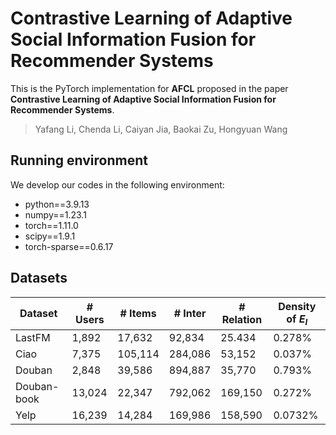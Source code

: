 # Contrastive Learning of Adaptive Social Information Fusion for Recommender Systems

This is the PyTorch implementation for **AFCL** proposed in the paper **Contrastive Learning of Adaptive Social Information Fusion for Recommender Systems**.

> Yafang Li, Chenda Li, Caiyan Jia, Baokai Zu, Hongyuan Wang


##  Running environment

We develop our codes in the following environment:

- python==3.9.13
- numpy==1.23.1
- torch==1.11.0
- scipy==1.9.1
- torch-sparse==0.6.17

## Datasets

| Dataset    | # Users  | # Items   | # Inter |# Relation  | Density of $E_I$ |   
|------------|----------|-----------|---------|------------|------------------|
| LastFM     | 1,892    | 17,632    | 92,834  | 25.434     |  0.278%          |
| Ciao       | 7,375    | 105,114   | 284,086 | 53,152     |  0.037%          |
| Douban     | 2,848    | 39,586    | 894,887 | 35,770     |  0.793%          |
| Douban-book| 13,024   | 22,347    | 792,062 | 169,150    |  0.272%          |
| Yelp       | 16,239   | 14,284    | 169,986 | 158,590    |  0.0732%         |

